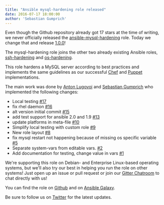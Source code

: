 ```yaml
---
title: "Ansible mysql-hardening role released"
date: 2016-07-17 18:00:00
author: 'Sebastian Gumprich'
---
```


Even though the Github repository already got 17 stars at the time of writing, we never officially released the [ansible-mysql-hardening](https://github.com/dev-sec/ansible-mysql-hardening) role.
Today we change that and release [1.0.0](https://github.com/dev-sec/ansible-mysql-hardening/releases/tag/1.0.0)!

The mysql-hardening role joins the other two already existing Ansible roles, [ssh-hardening](https://github.com/dev-sec/ansible-ssh-hardening) and [os-hardening](https://github.com/dev-sec/ansible-os-hardening).

This role hardens a MySQL server according to best practices and implements the same guidelines as our successful [Chef](https://github.com/dev-sec/chef-mysql-hardening) and [Puppet](https://github.com/dev-sec/puppet-mysql-hardening) implementations.

The main work was done by [Anton Lugovoi](https://github.com/fitz123) and [Sebastian Gumprich](https://www.zufallsheld.de) who implemented the following changes:

- Local testing [\#17](https://github.com/dev-sec/ansible-mysql-hardening/pull/17)
- fix rhel daemon [\#16](https://github.com/dev-sec/ansible-mysql-hardening/pull/16)
- alt version initial commit [\#15](https://github.com/dev-sec/ansible-mysql-hardening/pull/15)
- add test support for ansible 2.0 and 1.9 [\#13](https://github.com/dev-sec/ansible-mysql-hardening/pull/13)
- update platforms in meta-file [\#10](https://github.com/dev-sec/ansible-mysql-hardening/pull/10)
- Simplify local testing with custom role [\#9](https://github.com/dev-sec/ansible-mysql-hardening/pull/9)
- New role layout [\#8](https://github.com/dev-sec/ansible-mysql-hardening/pull/8)
- fix mysql restart not happening because of missing os specific variable [\#5](https://github.com/dev-sec/ansible-mysql-hardening/pull/5)
- Separate system-vars from editable vars. [\#2](https://github.com/dev-sec/ansible-mysql-hardening/pull/2)
- Add documentation for testing, change value in vars [\#1](https://github.com/dev-sec/ansible-mysql-hardening/pull/1)


We're supporting this role on Debian- and Enterprise Linux-based operating systems, but we'll also try our best in helping you run the role on other systems! Just open up an issue or pull request or join our [Gitter Chatroom](https://gitter.im/dev-sec/general) to chat directly with us!


You can find the role on [Github](https://github.com/dev-sec/ansible-mysql-hardening/) and on [Ansible Galaxy](https://galaxy.ansible.com/dev-sec/mysql-hardening/).


Be sure to follow us on [Twitter](https://twitter.com/hardening_io) for the latest updates.
